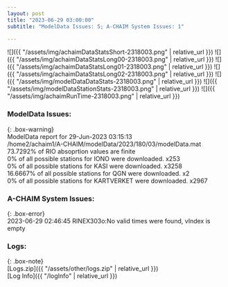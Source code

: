 ```yaml
---
layout: post
title: "2023-06-29 03:00:00"
subtitle: "ModelData Issues: 5; A-CHAIM System Issues: 1"

---
```


![]({{ "/assets/img/achaimDataStatsShort-2318003.png" | relative_url }})
![]({{ "/assets/img/achaimDataStatsLong00-2318003.png" | relative_url }})
![]({{ "/assets/img/achaimDataStatsLong01-2318003.png" | relative_url }})
![]({{ "/assets/img/achaimDataStatsLong02-2318003.png" | relative_url }})
![]({{ "/assets/img/modelDataDataStats-2318003.png" | relative_url }})
![]({{ "/assets/img/modelDataStationStats-2318003.png" | relative_url }})
![]({{ "/assets/img/achaimRunTime-2318003.png" | relative_url }})


### ModelData Issues:  
  
{: .box-warning}  
 ModelData report for 29-Jun-2023 03:15:13   
 /home2/achaim1/A-CHAIM/modelData/2023/180/03/modelData.mat   
 73.7292% of RIO absoprtion values are finite   
 0% of all possible stations for IONO were downloaded. x253   
 0% of all possible stations for KASI were downloaded. x3258   
 16.6667% of all possible stations for QGN were downloaded. x2   
 0% of all possible stations for KARTVERKET were downloaded. x2967   
  
### A-CHAIM System Issues:  
  
{: .box-error}  
2023-06-29 02:46:45 RINEX303o:No valid times were found, vIndex is empty  

### Logs:  
  
{: .box-note}  
[Logs.zip]({{ "/assets/other/logs.zip" | relative_url }})  
[Log Info]({{ "/logInfo" | relative_url }})  

